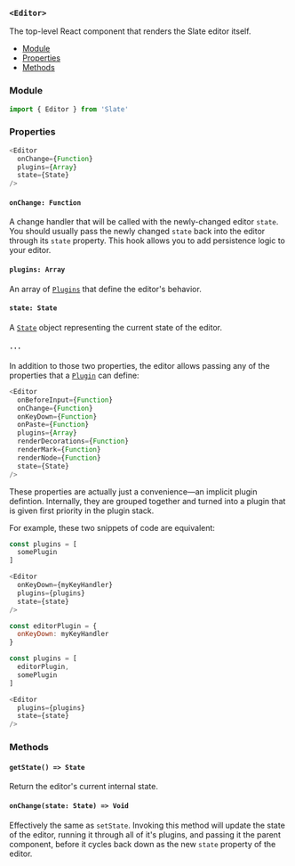 
### `<Editor>`

The top-level React component that renders the Slate editor itself.

- [Module](#module)
- [Properties](#properties)
- [Methods](#methods)


### Module

```js
import { Editor } from 'Slate'
```


### Properties

```js
<Editor
  onChange={Function}
  plugins={Array}
  state={State}
/>
```

#### `onChange: Function`

A change handler that will be called with the newly-changed editor `state`. You should usually pass the newly changed `state` back into the editor through its `state` property. This hook allows you to add persistence logic to your editor.

#### `plugins: Array`

An array of [`Plugins`](../plugins) that define the editor's behavior.

#### `state: State`

A [`State`](../models/state) object representing the current state of the editor.

#### `...`

In addition to those two properties, the editor allows passing any of the properties that a [`Plugin`](../plugins) can define: 

```js
<Editor
  onBeforeInput={Function}
  onChange={Function}
  onKeyDown={Function}
  onPaste={Function}
  plugins={Array}
  renderDecorations={Function}
  renderMark={Function}
  renderNode={Function}
  state={State}
/>
```

These properties are actually just a convenience—an implicit plugin defintion. Internally, they are grouped together and turned into a plugin that is given first priority in the plugin stack. 

For example, these two snippets of code are equivalent:

```js
const plugins = [
  somePlugin
]

<Editor
  onKeyDown={myKeyHandler}
  plugins={plugins}
  state={state}
/>
```

```js
const editorPlugin = {
  onKeyDown: myKeyHandler 
}

const plugins = [
  editorPlugin,
  somePlugin
]

<Editor
  plugins={plugins}
  state={state}
/>
```


### Methods

#### `getState() => State`

Return the editor's current internal state.

#### `onChange(state: State) => Void`

Effectively the same as `setState`. Invoking this method will update the state of the editor, running it through all of it's plugins, and passing it the parent component, before it cycles back down as the new `state` property of the editor.

